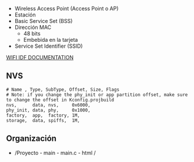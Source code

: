 - Wireless Access Point (Access Point o AP)
- Estación
- Basic Service Set (BSS)
- Dirección MAC
  - 48 bits
  - Embebida en la tarjeta
- Service Set Identifier (SSID)

[WIFI IDF DOCUMENTATION](https://docs.espressif.com/projects/esp-idf/en/stable/esp32/api-reference/network/esp_wifi.html)

## NVS

```
# Name , Type, SubType, Offset, Size, Flags
# Note: if you change the phy_init or app partition offset, make sure to change the offset in Kconfig.projbuild
nvs,      data, nvs,     0x6000,
phy_init, data, phy,     0x1000,
factory,  app,  factory, 1M,
storage,  data, spiffs,  1M,
```

## Organización

- /Proyecto - main - main.c - html
  /
